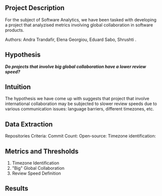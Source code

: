 
## Project Description
For the subject of Software Analytics, we have been tasked with developing a project that analyzised metrics involving global collaboration in software products.

Authors: Andra Trandafir, Elena Georgiou, Eduard Sabo, Shrushti . 

## Hypothesis
***Do projects that involve big global collaboration have a lower review speed?***

## Intuition
The hypothesis we have come up with suggests that project that involve international collaboration may be subjected to slower review speeds due to various communication issues: language barriers, different timezones, etc.

## Data Extraction
Repositories Criteria: 
Commit Count:
Open-source:
Timezone identification:

## Metrics and Thresholds
1. Timezone Identification
2. "Big" Global Collaboration
3. Review Speed Definition

## Results

